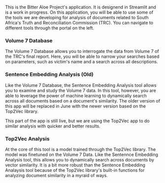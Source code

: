 This is the Bitter Aloe Project's application. It is designend in Streamlit and is a work in progress. On this application, you will be able to use some of the tools we are developing for analysis of documents related to South Africa's Truth and Reconciliation Commission (TRC). You can navigate to different tools through the portal on the left.

### Volume 7 Database
The Volume 7 Database allows you to interrogate the data from Volume 7 of the TRC's final report. Here, you will be able to narrow your searches based on parameters, such as victim's name and a search across all descriptions.

### Sentence Embedding Analysis (Old)
Like the Volume 7 Database, the Sentence Embedding Analysis tool allows you to examine and study the Volume 7 data. In this tool, however, you are able to leverage the power of machine learning to dynamically search across all documents based on a document's similarity. The older version of this app will be replaced in June with the newer version based on the Top2Vec library.

This part of the app is still live, but we are using the Top2Vec app to do similar analysis with quicker and better results.

### Top2Vec Analysis
At the core of this tool is a model trained through the Top2Vec library. The model was finetuned on the Volume 7 Data. Like the Sentennce Embedding Analysis tool, this allows you to dynamically search across documents by vector similarity. It is a bit more robust than the Sentence Embedding Analaysis tool because of the Top2Vec library's built-in functions for analyzing document similarity in a myraid of ways.
